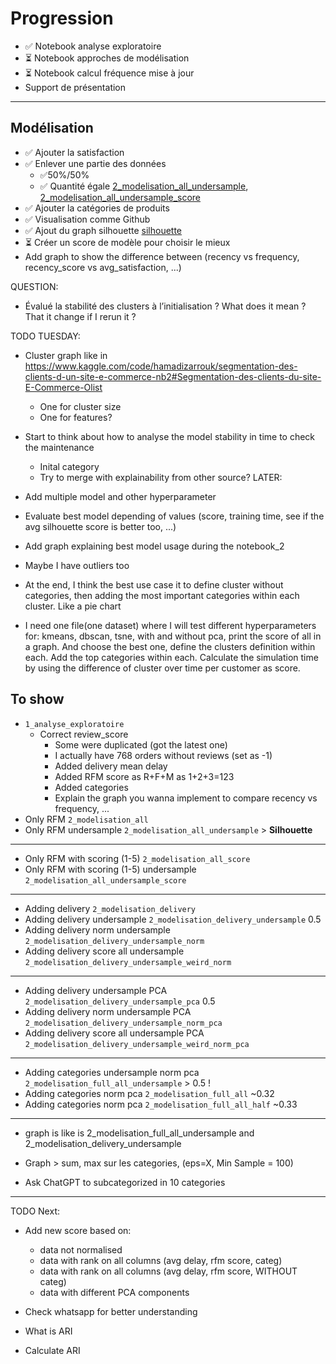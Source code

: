 # Progression

- ✅ Notebook analyse exploratoire 
- ⏳ Notebook approches de modélisation
- ⏳ Notebook calcul fréquence mise à jour
- Support de présentation

---

## Modélisation

- ✅ Ajouter la satisfaction
- ✅ Enlever une partie des données
  - ✅50%/50%
  - ✅ Quantité égale [2_modelisation_all_undersample](./2_modelisation_all_undersample.ipynb), [2_modelisation_all_undersample_score](./2_modelisation_all_undersample_score.ipynb)
- ✅ Ajouter la catégories de produits
- ✅ Visualisation comme Github
- ✅ Ajout du graph silhouette [silhouette](https://www.kaggle.com/code/kautumn06/yellowbrick-clustering-evaluation-examples/notebook)
- ⏳ Créer un score de modèle pour choisir le mieux
- Add graph to show the difference between (recency vs frequency, recency_score vs avg_satisfaction, ...)

QUESTION:
-  Évalué la stabilité des clusters à l’initialisation ? What does it mean ? That it change if I rerun it ?

TODO TUESDAY:
- Cluster graph like in https://www.kaggle.com/code/hamadizarrouk/segmentation-des-clients-d-un-site-e-commerce-nb2#Segmentation-des-clients-du-site-E-Commerce-Olist
  - One for cluster size
  - One for features?
- Start to think about how to analyse the model stability in time to check the maintenance
  - Inital category
  - Try to merge with explainability from other source?
LATER:
- Add multiple model and other hyperparameter
- Evaluate best model depending of values (score, training time, see if the avg silhouette score is better too, ...)
- Add graph explaining best model usage during the notebook_2
- Maybe I have outliers too

- At the end, I think the best use case it to define cluster without categories, then adding the most important categories within each cluster. Like a pie chart

- I need one file(one dataset) where I will test different hyperparameters for:
kmeans, dbscan, tsne, with and without pca, print the score of all in a graph.
And choose the best one, define the clusters definition within each.
Add the top categories within each.
Calculate the simulation time by using the difference of cluster over time per customer as score.

## To show

- `1_analyse_exploratoire`
  - Correct review_score
    - Some were duplicated (got the latest one)
    - I actually have 768 orders without reviews (set as -1)
    - Added delivery mean delay
    - Added RFM score as R+F+M as 1+2+3=123
    - Added categories
    - Explain the graph you wanna implement to compare recency vs frequency, ...
- Only RFM `2_modelisation_all`
- Only RFM undersample `2_modelisation_all_undersample` > **Silhouette**

---

- Only RFM with scoring (1-5) `2_modelisation_all_score`
- Only RFM with scoring (1-5) undersample `2_modelisation_all_undersample_score`

---


- Adding delivery `2_modelisation_delivery`
- Adding delivery undersample `2_modelisation_delivery_undersample` 0.5
- Adding delivery norm undersample `2_modelisation_delivery_undersample_norm`
- Adding delivery score all undersample 
  `2_modelisation_delivery_undersample_weird_norm`

---

- Adding delivery undersample PCA `2_modelisation_delivery_undersample_pca` 0.5
- Adding delivery norm undersample PCA `2_modelisation_delivery_undersample_norm_pca`
- Adding delivery score all undersample PCA `2_modelisation_delivery_undersample_weird_norm_pca`

---

- Adding categories undersample norm pca `2_modelisation_full_all_undersample` > 0.5 !
- Adding categories norm pca `2_modelisation_full_all` ~0.32
- Adding categories norm pca `2_modelisation_full_all_half` ~0.33

---

- graph is like is 2_modelisation_full_all_undersample and 2_modelisation_delivery_undersample

- Graph > sum, max sur les categories, (eps=X, Min Sample = 100)

- Ask ChatGPT to subcategorized in 10 categories


----

TODO Next:

- Add new score based on:
  - data not normalised
  - data with rank on all columns (avg delay, rfm score, categ)
  - data with rank on all columns (avg delay, rfm score, WITHOUT categ)
  - data with different PCA components


- Check whatsapp for better understanding
- What is ARI
- Calculate ARI